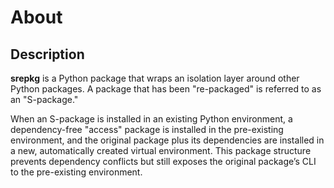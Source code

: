 # About



## Description

**srepkg** is a Python package that wraps an isolation layer around other Python packages. A package that has been "re-packaged" is referred to as an "S-package."

When an S-package is installed in an existing Python environment, a dependency-free "access" package is installed in the pre-existing environment, and the original package plus its dependencies are installed in a new, automatically created virtual environment. This package structure prevents dependency conflicts but still exposes the original package’s CLI to the pre-existing environment.





